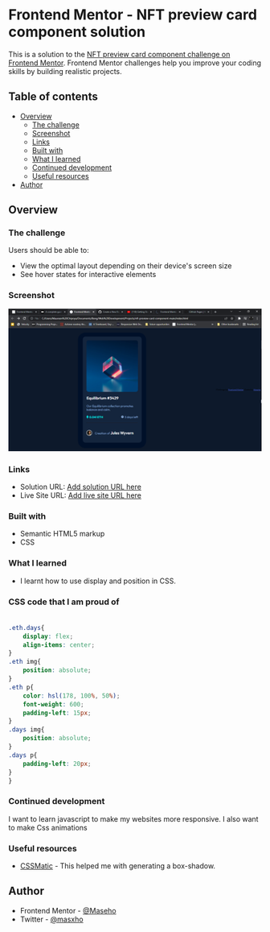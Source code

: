 # Frontend Mentor - NFT preview card component solution

This is a solution to the [NFT preview card component challenge on Frontend Mentor](https://www.frontendmentor.io/challenges/nft-preview-card-component-SbdUL_w0U). Frontend Mentor challenges help you improve your coding skills by building realistic projects. 

## Table of contents

- [Overview](#overview)
  - [The challenge](#the-challenge)
  - [Screenshot](#screenshot)
  - [Links](#links)
  - [Built with](#built-with)
  - [What I learned](#what-i-learned)
  - [Continued development](#continued-development)
  - [Useful resources](#useful-resources)
- [Author](#author)

## Overview

### The challenge

Users should be able to:

- View the optimal layout depending on their device's screen size
- See hover states for interactive elements

### Screenshot

![](./images/Screenshot.png)


### Links

- Solution URL: [Add solution URL here](https://your-solution-url.com)
- Live Site URL: [Add live site URL here](https://your-live-site-url.com)



### Built with

- Semantic HTML5 markup
- CSS

### What I learned
- I learnt how to use display and position in CSS.

### CSS code that I am proud of

```css

.eth.days{
    display: flex;
    align-items: center;
}
.eth img{
    position: absolute;
}
.eth p{
    color: hsl(178, 100%, 50%);
    font-weight: 600;
    padding-left: 15px;
}
.days img{
    position: absolute;
}
.days p{
    padding-left: 20px;
}
}
```


### Continued development

I want to learn javascript to make my websites more responsive. I also want to make Css animations



### Useful resources

- [CSSMatic](https://cssmatic.com) - This helped me with generating a box-shadow.


## Author

- Frontend Mentor - [@Maseho](https://www.frontendmentor.io/profile/Maseho)
- Twitter - [@masxho](https://www.twitter.com/masxho)

